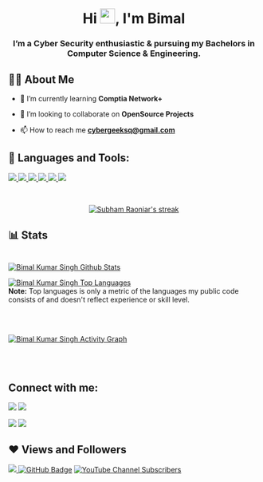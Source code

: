 

<h1 align="center">Hi <img src="https://raw.githubusercontent.com/MartinHeinz/MartinHeinz/master/wave.gif" width="30px">, I'm Bimal</h1>
<h3 align="center"> I’m a Cyber Security enthusiastic & pursuing my Bachelors in Computer Science & Engineering.</h3>


## 🙋‍♂️ About Me

- 🌱 I’m currently learning **Comptia Network+**

- 👯 I’m looking to collaborate on **OpenSource Projects**

- 📫 How to reach me **cybergeeksq@gmail.com**



## 🚀 Languages and Tools:

<p align="left"> 
    <a href="https://www.java.com" target="_blank"> <img src="https://img.icons8.com/color/48/000000/java-coffee-cup-logo.png"/> </a>
    <a href="https://www.w3.org/html/" target="_blank"> <img src="https://img.icons8.com/color/48/000000/html-5.png"/> </a> 
    <a href="https://www.w3schools.com/css/" target="_blank"> <img src="https://img.icons8.com/color/48/000000/css3.png"/> </a> 
    <a href="https://getbootstrap.com" target="_blank"> <img src="https://img.icons8.com/color/48/000000/bootstrap.png"/> </a> 
    <a href="https://www.python.org" target="_blank"> <img src="https://img.icons8.com/color/48/000000/python.png"/> </a> 
    <a style="padding-right:8px;" href="https://www.mysql.com/" target="_blank"> <img src="https://img.icons8.com/fluent/50/000000/mysql-logo.png"/> </a>
</p>

<br/>

<p align="center">
    <a href="https://github.com/Bimal-Kumar-Singh/github-readme-streak-stats">
        <img title="🔥 Get streak stats for your profile at git.io/streak-stats" alt="Subham Raoniar's streak" src="https://github-readme-streak-stats.herokuapp.com/?user=Bimal-Kumar-Singh&theme=black-ice&hide_border=true&stroke=0000&background=060A0CD0"/>
    </a>
</p>

## 📊 Stats

  <br/>
    <a href="https://github.com/Bimal-Kumar-Singh/github-readme-stats"><img alt="Bimal Kumar Singh Github Stats" src="https://github-readme-stats.vercel.app/api?username=Bimal-Kumar-Singh&show_icons=true&count_private=true&theme=react&hide_border=true&bg_color=0D1117" /></a>

  <a href="https://github.com/Bimal-Kumar-Singh/github-readme-stats"><img alt="Bimal Kumar Singh Top Languages" src="https://github-readme-stats.vercel.app/api/top-langs/?username=Bimal-Kumar-Singh&langs_count=8&count_private=true&layout=compact&theme=react&hide_border=true&bg_color=0D1117" /></a>
  <br/>
  <b>Note:</b> Top languages is only a metric of the languages my public code consists of and doesn't reflect experience or skill level.

<br/>
<br/>

<a href="https://github.com/Bimal-Kumar-Singh/github-readme-activity-graph"><img alt="Bimal Kumar Singh Activity Graph" src="https://activity-graph.herokuapp.com/graph?username=Bimal-Kumar-Singh&bg_color=0D1117&color=5BCDEC&line=5BCDEC&point=FFFFFF&hide_border=true" /></a>

<br/>
<br/>

## Connect with me:
<p align="left">

<a href = "https://www.linkedin.com/in/bimal-kumar-singh/"><img src="https://img.icons8.com/fluent/48/000000/linkedin.png"/></a>
<a href = "https://twitter.com/BimalKu66490793"><img src="https://img.icons8.com/fluent/48/000000/twitter.png"/></a>

<a href = "https://www.instagram.com/bimal_singh_bims/"><img src="https://img.icons8.com/fluent/48/000000/instagram-new.png"/></a>
<a href = "https://www.youtube.com/channel/UCqZGqUuzycrrPp20KwywJpQ"><img src="https://img.icons8.com/color/48/000000/youtube-play.png"/></a>

</p>

## ❤ Views and Followers
<a href="https://github.com/Meghna-DAS/github-profile-views-counter">
    <img src="https://komarev.com/ghpvc/?username=Bimal-Kumar-Singh">
</a>
<a href="https://github.com/Bimal-Kumar-Singh?tab=followers"><img src="https://img.shields.io/github/followers/Bimal-Kumar-Singh?label=Followers&style=social" alt="GitHub Badge"></a>
<a href="https://www.youtube.com/channel/UCqZGqUuzycrrPp20KwywJpQ?sub_confirmation=1"><img alt="YouTube Channel Subscribers" src="https://img.shields.io/youtube/channel/subscribers/UCqZGqUuzycrrPp20KwywJpQ?label=CYBER%20GEEK&style=social"></a>
